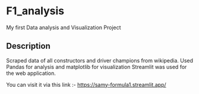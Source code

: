 # F1_analysis
My first Data analysis and Visualization Project
## Description
Scraped data of all constructors and driver champions from wikipedia. Used Pandas for analysis and matplotlib for visualization
Streamlit was used for the web application.

You can visit it via this link :-
https://samy-formula1.streamlit.app/
